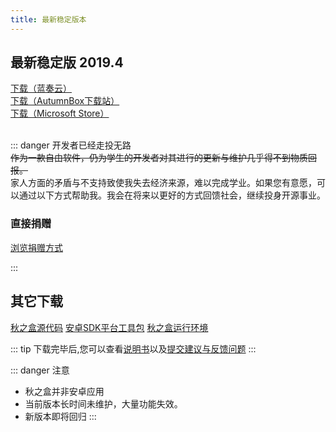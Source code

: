 ```yaml
---
title: 最新稳定版本
---
```


<!-- ![](~../try-tencent-server.jpg) -->

## 最新稳定版 2019.4
[下载（蓝奏云）](https://wwx.lanzoui.com/iy9yKlzvrih)   
[下载（AutumnBox下载站）](https://atmb.sm9.top/AutumnBox/%E4%B8%BB%E7%A8%8B%E5%BA%8F/)  
[下载（Microsoft Store）](https://apps.microsoft.com/store/detail/%E7%A7%8B%E4%B9%8B%E7%9B%92/9NK86VHWN6HW)
<br><br>

::: danger 开发者已经走投无路   
~~作为一款自由软件，仍为学生的开发者对其进行的更新与维护几乎得不到物质回报。~~  
家人方面的矛盾与不支持致使我失去经济来源，难以完成学业。如果您有意愿，可以通过以下方式帮助我。我会在将来以更好的方式回馈社会，继续投身开源事业。

### 直接捐赠
[浏览捐赠方式](/donate/)

<!-- ### 购置可靠的云计算服务
通过顶部图片所示渠道购置云计算服务，在您将得到一定的优惠的同时，秋之盒开发者也将得到些许推广提成。 -->
:::


## 其它下载
[秋之盒源代码](https://github.com/zsh2401/AutumnBox/archive/master.zip)
[安卓SDK平台工具包](https://pan.zsh2401.top/index.php?share/folder&user=1&sid=YUF8iDsf)
[秋之盒运行环境](env)

::: tip
下载完毕后,您可以查看[说明书](/guide)以及[提交建议与反馈问题](https://github.com/zsh2401/AutumnBox/issues)
:::

::: danger 注意
* 秋之盒并非安卓应用
* 当前版本长时间未维护，大量功能失效。
* 新版本即将回归
:::



